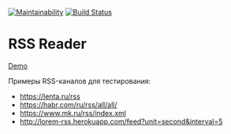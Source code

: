 [![Maintainability](https://api.codeclimate.com/v1/badges/a0874ba054760368da2d/maintainability)](https://codeclimate.com/github/upokusaev/frontend-project-lvl3/maintainability)
[![Build Status](https://travis-ci.com/upokusaev/frontend-project-lvl3.svg?branch=master)](https://travis-ci.com/upokusaev/frontend-project-lvl3)

# RSS Reader

[Demo](http://reader-up.surge.sh/)

Примеры RSS-каналов для тестирования:
- https://lenta.ru/rss
- https://habr.com/ru/rss/all/all/
- https://www.mk.ru/rss/index.xml
- http://lorem-rss.herokuapp.com/feed?unit=second&interval=5
